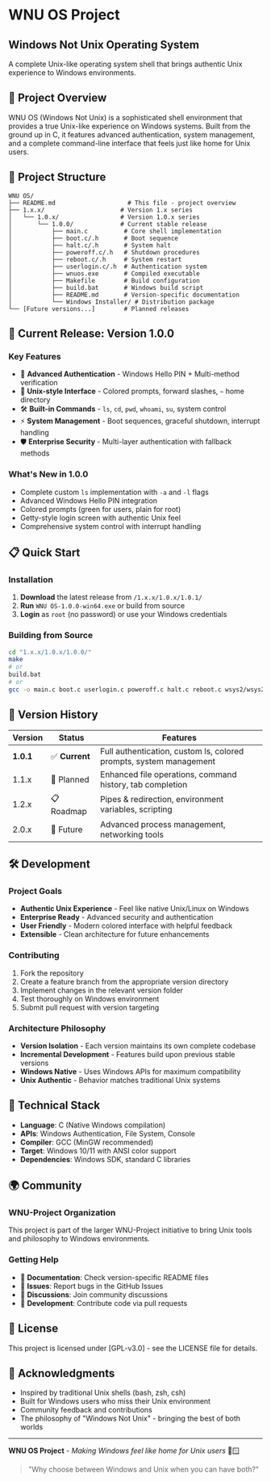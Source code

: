 # WNU OS Project

## **Windows Not Unix Operating System**

A complete Unix-like operating system shell that brings authentic Unix experience to Windows environments.

## 🌟 Project Overview

WNU OS (Windows Not Unix) is a sophisticated shell environment that provides a true Unix-like experience on Windows systems. Built from the ground up in C, it features advanced authentication, system management, and a complete command-line interface that feels just like home for Unix users.

## 📁 Project Structure

```text
WNU OS/
├── README.md                    # This file - project overview
├── 1.x.x/                     # Version 1.x series
│   └── 1.0.x/                 # Version 1.0.x series  
│       └── 1.0.0/             # Current stable release
│           ├── main.c          # Core shell implementation
│           ├── boot.c/.h       # Boot sequence
│           ├── halt.c/.h       # System halt
│           ├── poweroff.c/.h   # Shutdown procedures  
│           ├── reboot.c/.h     # System restart
│           ├── userlogin.c/.h  # Authentication system
│           ├── wnuos.exe       # Compiled executable
│           ├── Makefile        # Build configuration
│           ├── build.bat       # Windows build script
│           ├── README.md       # Version-specific documentation
│           └── Windows Installer/ # Distribution package
└── [Future versions...]        # Planned releases
```

## 🚀 Current Release: Version 1.0.0

### Key Features

- 🔐 **Advanced Authentication** - Windows Hello PIN + Multi-method verification
- 🎨 **Unix-style Interface** - Colored prompts, forward slashes, `~` home directory
- 🛠️ **Built-in Commands** - `ls`, `cd`, `pwd`, `whoami`, `su`, system control
- ⚡ **System Management** - Boot sequences, graceful shutdown, interrupt handling
- 🛡️ **Enterprise Security** - Multi-layer authentication with fallback methods

### What's New in 1.0.0

- Complete custom `ls` implementation with `-a` and `-l` flags
- Advanced Windows Hello PIN integration
- Colored prompts (green for users, plain for root)
- Getty-style login screen with authentic Unix feel
- Comprehensive system control with interrupt handling

## 📋 Quick Start

### Installation

1. **Download** the latest release from `/1.x.x/1.0.x/1.0.1/`
2. **Run** `WNU OS-1.0.0-win64.exe` or build from source
3. **Login** as `root` (no password) or use your Windows credentials

### Building from Source

```bash
cd "1.x.x/1.0.x/1.0.0/"
make
# or
build.bat
# or  
gcc -o main.c boot.c userlogin.c poweroff.c halt.c reboot.c wsys2/wsys2.c wsys2/package.c tty_session.c motd.c X11/x11.c X11/shell_win.c fastfetch.c X11/xcalc.c X11/xeyes.c X11/xlogo.c
```

## 🎯 Version History

| Version | Status | Features |
|---------|--------|----------|
| **1.0.1** | ✅ **Current** | Full authentication, custom ls, colored prompts, system management |
| 1.1.x | 🔄 Planned | Enhanced file operations, command history, tab completion |
| 1.2.x | 📋 Roadmap | Pipes & redirection, environment variables, scripting |
| 2.0.x | 🌟 Future | Advanced process management, networking tools |

## 🛠️ Development

### Project Goals

- **Authentic Unix Experience** - Feel like native Unix/Linux on Windows
- **Enterprise Ready** - Advanced security and authentication  
- **User Friendly** - Modern colored interface with helpful feedback
- **Extensible** - Clean architecture for future enhancements

### Contributing

1. Fork the repository
2. Create a feature branch from the appropriate version directory
3. Implement changes in the relevant version folder
4. Test thoroughly on Windows environment
5. Submit pull request with version targeting

### Architecture Philosophy

- **Version Isolation** - Each version maintains its own complete codebase
- **Incremental Development** - Features build upon previous stable versions
- **Windows Native** - Uses Windows APIs for maximum compatibility
- **Unix Authentic** - Behavior matches traditional Unix systems

## 🔧 Technical Stack

- **Language**: C (Native Windows compilation)
- **APIs**: Windows Authentication, File System, Console
- **Compiler**: GCC (MinGW recommended)  
- **Target**: Windows 10/11 with ANSI color support
- **Dependencies**: Windows SDK, standard C libraries

## 🌍 Community

### WNU-Project Organization

This project is part of the larger WNU-Project initiative to bring Unix tools and philosophy to Windows environments.

### Getting Help

- 📖 **Documentation**: Check version-specific README files
- 🐛 **Issues**: Report bugs in the GitHub Issues
- 💬 **Discussions**: Join community discussions
- 🔧 **Development**: Contribute code via pull requests

## 📄 License

This project is licensed under [GPL-v3.0] - see the LICENSE file for details.

## 🎉 Acknowledgments

- Inspired by traditional Unix shells (bash, zsh, csh)
- Built for Windows users who miss their Unix environment
- Community feedback and contributions
- The philosophy of "Windows Not Unix" - bringing the best of both worlds

---

**WNU OS Project** - *Making Windows feel like home for Unix users* 🐧🪟

> "Why choose between Windows and Unix when you can have both?"
